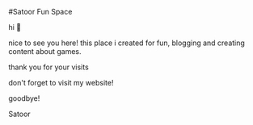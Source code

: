 #Satoor Fun Space

hi 👋

nice to see you here! this place i created for fun, blogging and creating content about games.

thank you for your visits

don't forget to visit my website!

goodbye!

Satoor
